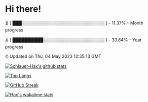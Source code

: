 # Hi there!

⏳ { ███░░░░░░░░░░░░░░░░░░░░░░░░░░░ } - 11.37% - Month progress

⏳ { ██████████░░░░░░░░░░░░░░░░░░░░ } - 33.84% - Year progress

⏰ Updated on Thu, 04 May 2023 12:35:13 GMT


[![Schlauer-Hax's github stats](https://github-readme-stats.vercel.app/api?username=Schlauer-Hax&show_icons=true&theme=dark&count_private=true)](https://github.com/Schlauer-Hax)


[![Top Langs](https://github-readme-stats.vercel.app/api/top-langs/?username=Schlauer-Hax&layout=compact&theme=dark)](https://github.com/Schlauer-Hax?tab=repositories)

[![GitHub Streak](https://streak-stats.demolab.com?user=Schlauer-Hax&theme=dark)](https://git.io/streak-stats)

[![Hax's wakatime stats](https://github-readme-stats.vercel.app/api/wakatime?username=Hax&theme=dark)](https://wakatime.com/@Hax)

